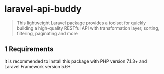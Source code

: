 # laravel-api-buddy     
> This lightweight Laravel package provides a toolset for quickly building a high-quality RESTful API with transformation layer, sorting, filtering, paginating and more    

## 1 Requirements  

It is recommended to install this package with PHP version 7.1.3+ and Laravel Framework version 5.6+  